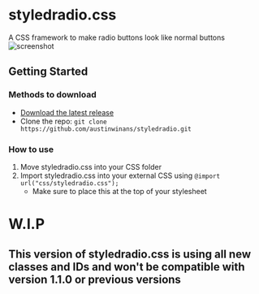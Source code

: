 # styledradio.css
A CSS framework to make radio buttons look like normal buttons
![screenshot](https://user-images.githubusercontent.com/31176739/29533055-bc167e2c-86b8-11e7-8c54-e025ba13fa1c.PNG)
## Getting Started
### Methods to download
- [Download the latest release](https://github.com/austinwinans/styledradio/archive/master.zip)
- Clone the repo: `git clone https://github.com/austinwinans/styledradio.git`
### How to use 
1. Move styledradio.css into your CSS folder
2. Import styledradio.css into your external CSS using `@import url("css/styledradio.css");`
    - Make sure to place this at the top of your stylesheet

# W.I.P 
## This version of styledradio.css is using all new classes and IDs and won't be compatible with version 1.1.0 or previous versions
